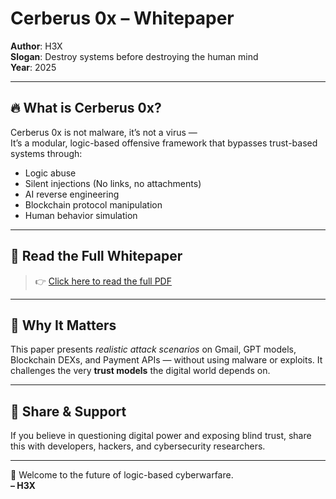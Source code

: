 # Cerberus 0x – Whitepaper 

**Author**: H3X  
**Slogan**: Destroy systems before destroying the human mind  
**Year**: 2025

---

## 🔥 What is Cerberus 0x?

Cerberus 0x is not malware, it’s not a virus —  
It’s a modular, logic-based offensive framework that bypasses trust-based systems through:

- Logic abuse  
- Silent injections (No links, no attachments)  
- AI reverse engineering  
- Blockchain protocol manipulation  
- Human behavior simulation  

---

## 📄 Read the Full Whitepaper

> 👉 [Click here to read the full PDF](https://github.com/H3Xcuberus0X/Cerberus0x-Whitepaper/blob/main/Cerberus_0x_Whitepaper.pdf)

---

## 🧠 Why It Matters

This paper presents *realistic attack scenarios* on Gmail, GPT models, Blockchain DEXs, and Payment APIs — without using malware or exploits. It challenges the very **trust models** the digital world depends on.

---

## 🔗 Share & Support

If you believe in questioning digital power and exposing blind trust, share this with developers, hackers, and cybersecurity researchers.

---

🧬 Welcome to the future of logic-based cyberwarfare.  
**– H3X**
